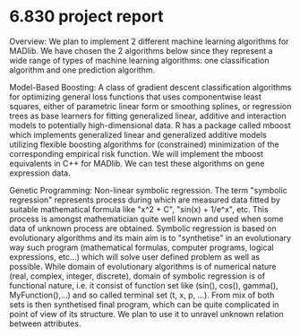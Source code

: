 6.830 project report
====================
Overview: We plan to implement 2 different machine learning algorithms for MADlib. We have chosen the 2 algorithms below since they represent a wide range of types of machine learning algorithms: one classification algorithm and one prediction algorithm.

Model-Based Boosting: A class of gradient descent classification algorithms for optimizing general loss functions that uses componentwise least squares, either of parametric linear form or smoothing splines, or regression trees as base learners for fitting generalized linear, additive and interaction models to potentially high-dimensional data. R has a package called mboost which implements generalized linear and generalized additive models utilizing flexible boosting algorithms for (constrained) minimization of the corresponding empirical risk function. We will implement the mboost equivalents in C++ for MADlib. We can test these algorithms on gene expression data.

Genetic Programming: Non-linear symbolic regression. The term "symbolic regression" represents process during which are measured data fitted by suitable mathematical formula like "x^2 + C", "sin(x) + 1/e^x",  etc. This process is amongst mathematician quite well known and used when some data of unknown process are obtained. Symbolic regression is based on evolutionary algorithms and its main aim is to "synthetise" in an evolutionary way such program (mathematical formulas, computer programs, logical expressions, etc...) which will solve user defined problem as well as possible. While domain of evolutionary algorithms is of numerical nature (real, complex, integer, discrete), domain of symbolic regression is of functional nature, i.e. it consist of function set like (sin(), cos(), gamma(), MyFunction(),...) and so called terminal set (t, x, p, ...). From mix of both sets is then synthetised final program, which can be quite complicated in point of view of its structure. We plan to use it to unravel unknown relation between attributes.   
